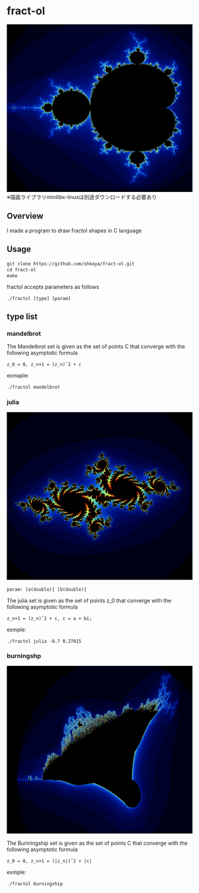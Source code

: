 # fract-ol
<img src = "https://github.com/shkaya/fract-ol/blob/main/img/mandelbrot.png" width="500" height="450">
※描画ライブラリminilibx-linuxは別途ダウンロードする必要あり

## Overview
I made a program to draw fractol shapes in C language

## Usage

```
git clone https://github.com/shkaya/fract-ol.git
cd fract-ol
make
```
fractol accepts parameters as follows
```
./fractol [type] [param]
```

## type list

### mandelbrot
The Mandelbrot set is given as the set of points C that converge with the following asymptotic formula
```
z_0 = 0, z_n+1 = (z_n)ˆ2 + c
```
exmaple:
```
./fractol mandelbrot
```

### julia
<img src = "https://github.com/shkaya/fract-ol/blob/main/img/julia.png" width="500" height="450">

```
param: [a(double)] [b(double)]
```
The julia set is given as the set of points z_0 that converge with the following asymptotic formula
```
z_n+1 = (z_n)ˆ2 + c, c = a + bi; 
```
exmple:
```
./fractol julia -0.7 0.27015
```

### burningshp
<img src = "https://github.com/shkaya/fract-ol/blob/main/img/burningship.png" width="500" height="450">

The Buriningship set is given as the set of points C that converge with the following asymptotic formula
```
z_0 = 0, z_n+1 = (|z_n|)ˆ2 + |c|
```
exmple:
```
./fractol burningship
```